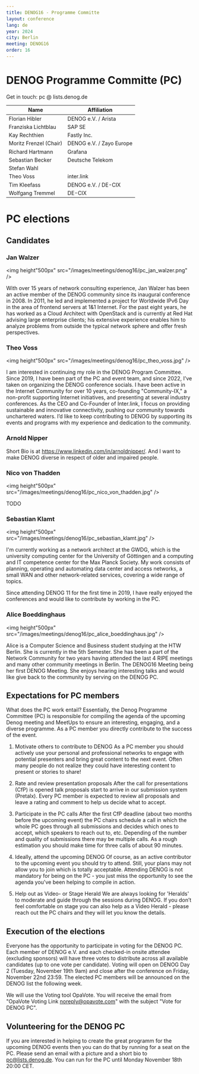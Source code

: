 ```yaml
---
title: DENOG16 - Programme Committe
layout: conference
lang: de
year: 2024
city: Berlin
meeting: DENOG16
order: 16
---
```


# DENOG Programme Committe (PC)

Get in touch: pc @ lists.denog.de

| Name                   | Affiliation                       |
|------------------------|-----------------------------------|
| Florian Hibler         | DENOG e.V. / Arista               |
| Franziska Lichtblau    | SAP SE                            |
| Kay Rechthien          | Fastly Inc.                       |
| Moritz Frenzel (Chair) | DENOG e.V. / Zayo Europe          |
| Richard Hartmann       | Grafana                           |
| Sebastian Becker       | Deutsche Telekom                  |
| Stefan Wahl            |                                   |
| Theo Voss              | inter.link                        |
| Tim Kleefass           | DENOG e.V. / DE-CIX               |
| Wolfgang Tremmel       | DE-CIX                            |


# PC elections

## Candidates

### Jan Walzer

<img height"500px" src="/images/meetings/denog16/pc_jan_walzer.png" />

With over 15 years of network consulting experience, Jan Walzer has been an active member of the DENOG community since its inaugural conference in 2008.
In 2011, he led and implemented a project for Worldwide IPv6 Day in the area of frontend servers at 1&1 Internet.
For the past eight years, he has worked as a Cloud Architect with OpenStack and is currently at Red Hat advising large enterprise clients; his extensive experience enables him to analyze problems from outside the typical network sphere and offer fresh perspectives.

### Theo Voss

<img height"500px" src="/images/meetings/denog16/pc_theo_voss.jpg" />

I am interested in continuing my role in the DENOG Program Committee. Since 2019, I have been part of the PC and event team, and since 2022, I’ve taken on organizing the DENOG conference socials. I have been active in the Internet Community for over 10 years, co-founding "Community-IX," a non-profit supporting Internet initiatives, and presenting at several industry conferences. As the CEO and Co-Founder of Inter.link, I focus on providing sustainable and innovative connectivity, pushing our community towards unchartered waters. I’d like to keep contributing to DENOG by supporting its events and programs with my experience and dedication to the community.

### Arnold Nipper 

Short Bio is at https://www.linkedin.com/in/arnoldnipper/. And I want to make DENOG diverse in respect of older and impaired people. 

### Nico von Thadden

<img height"500px" src="/images/meetings/denog16/pc_nico_von_thadden.jpg" />

TODO

### Sebastian Klamt 

<img height"500px" src="/images/meetings/denog16/pc_sebastian_klamt.jpg" />

I'm currently working as a network architect at the GWDG, which is the university computing center for the University of Göttingen and a computing and IT competence center for the Max Planck Society.
My work consists of planning, operating and automating data center and access networks, a small WAN and other network-related services, covering a wide range of topics.

Since attending DENOG 11 for the first time in 2019, I have really enjoyed the conferences and would like to contribute by working in the PC. 

### Alice Boeddinghaus 

<img height"500px" src="/images/meetings/denog16/pc_alice_boeddinghaus.jpg" />

Alice is a Computer Science and Business student studying at the HTW Berlin. She is currently in the
5th Semester. She has been a part of the Network Community for two years having attended the last 4
RIPE meetings and many other community meetings in Berlin. The DENOG16 Meeting being her first
DENOG Meeting.
She enjoys hearing interesting talks and would like give back to the community by serving on the
DENOG PC.


## Expectations for PC members

What does the PC work entail?  Essentially, the Denog Programme Committee (PC)
is responsible for compiling the agenda of the upcoming Denog meeting and
MeetUps to ensure an interesting, engaging, and a diverse programme. As a PC
member you directly contribute to the success of the event.  

1) Motivate others
to contribute to DENOG As a PC member you should actively use your personal and
professional networks to engage with potential presenters and bring great
content to the next event. Often many people do not realize they could have
interesting content to present or stories to share! 

2) Rate and review
presentation proposals After the call for presentations (CfP) is opened talk
proposals start to arrive in our submission system (Pretalx).  Every PC member
is expected to review all proposals and leave a rating and comment to help us
decide what to accept. 

3) Participate in the PC calls After the first CfP
deadline (about two months before the upcoming event) the PC chairs schedule a
call in which the whole PC goes through all submissions and decides which ones
to accept, which speakers to reach out to, etc. Depending of the number and
quality of submissions there may be multiple calls. As a rough estimation you
should make time for three calls of about 90 minutes. 

4) Ideally, attend the
upcoming DENOG Of course, as an active contributor to the upcoming event you
should try to attend. Still, your plans may not allow you to join which is
totally acceptable. Attending DENOG is not mandatory for being on the PC - you
just miss the opportunity to see the agenda you've been helping to compile in
action. 

5) Help out as Video- or Stage Herald We are always looking for
'Heralds' to moderate and guide through the sessions during DENOG. If you don’t
feel comfortable on stage you can also help as a Video Herald - please reach out
the PC chairs and they will let you know the details.


## Execution of the elections 

Everyone has the opportunity to participate in voting for the DENOG PC. Each
member of DENOG e.V. and each checked-in onsite attendee (excluding sponsors)
will have three votes to distribute across all available candidates (up to one
vote per candidate). Voting will open on DENOG Day 2 (Tuesday, November 19th
9am) and close after the conference on Friday, November 22nd 23:59. The elected
PC members will be announced on the DENOG list the following week.

We will use the Voting tool OpaVote. You will receive the email from "OpaVote
Voting Link <noreply@opavote.com>" with the subject "Vote for DENOG PC".

## Volunteering for the DENOG PC

If you are interested in helping to create the great programm for the upcoming
DENOG events then you can do that by running for a seat on the PC. Please send
an email with a picture and a short bio to pc@lists.denog.de.  You can run for
the PC until Monday November 18th 20:00 CET. 
